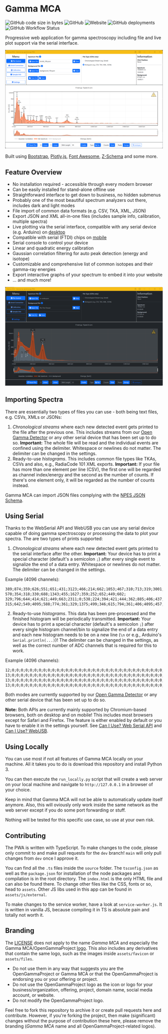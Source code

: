 # Gamma MCA

![GitHub code size in bytes](https://img.shields.io/github/languages/code-size/OpenGammaProject/Gamma-MCA?style=flat-square) ![GitHub](https://img.shields.io/github/license/OpenGammaProject/Gamma-MCA?style=flat-square) ![Website](https://img.shields.io/website?url=https%3A%2F%2Fspectrum.nuclearphoenix.xyz&style=flat-square) ![GitHub deployments](https://img.shields.io/github/deployments/OpenGammaProject/Gamma-MCA/github-pages?label=GitHub%20%20pages&style=flat-square) ![GitHub Workflow Status](https://img.shields.io/github/actions/workflow/status/OpenGammaProject/Gamma-MCA/codeql-analysis.yml?label=CodeQL&style=flat-square)

Progressive web application for gamma spectroscopy including file and live plot support via the serial interface.

![Example spectrum](docs/thumbnail.png)

Built using [Bootstrap](https://github.com/twbs/bootstrap), [Plotly.js](https://github.com/plotly/plotly.js), [Font Awesome](https://github.com/FortAwesome/Font-Awesome), [Z-Schema](https://github.com/zaggino/z-schema) and some more.

## Feature Overview

* No installation required - accessible through every modern browser
* Can be easily installed for stand-alone offline use
* Straightforward interface to get down to business, no hidden submenus
* Probably one of the most beautiful spectrum analyzers out there, includes dark and light modes
* File import of common data formats (e.g. CSV, TKA, XML, JSON)
* Export JSON and XML all-in-one files (includes sample info, calibration, multiple spectra)
* Live plotting via the serial interface, compatible with any serial device (e.g. Arduino) on [desktop](https://caniuse.com/web-serial)
* Compatible with serial (FTDI) chips on [mobile](https://caniuse.com/webusb)
* Serial console to control your device
* Linear and quadratic energy calibration
* Gaussian correlation filtering for auto peak detection (energy and isotope)
* Customizable and comprehensive list of common isotopes and their gamma-ray energies
* Export interactive graphs of your spectrum to embed it into your website
* ... and much more!

![Example spectrum in dark mode](docs/thumbnail_dark.png)

## Importing Spectra

There are essentially two types of files you can use - both being text files, e.g. CSVs, XMLs or JSONs:

1. _Chronological streams_ where each new detected event gets printed to the file after the previous one. This includes streams from our [Open Gamma Detector](https://github.com/OpenGammaProject/Open-Gamma-Detector) or any other serial device that has been set up to do so. **Important:** The whole file will be read and the individual events are confined using the delimiter. Whitespace or newlines do not matter. The delimiter can be changed in the settings.
2. Ready-to-use _histograms_. This includes common file types like TKAs, CSVs and also, e.g., RadiaCode 101 XML exports. **Important:** If your file has more than one element per line (CSV), the first one will be regarded as channel index/energy and the second as the number of counts. If there's one element only, it will be regarded as the number of counts instead.

Gamma MCA can import JSON files complying with the [NPES JSON Schema](https://github.com/OpenGammaProject/NPES-JSON).

## Using Serial

Thanks to the WebSerial API and WebUSB you can use any serial device capable of doing gamma spectroscopy or processing the data to plot your spectra. The are two types of prints supported:

1. _Chronological streams_ where each new detected event gets printed to the serial interface after the other. **Important:** Your device has to print a special character (default's a semicolon `;`) after every single event to signalize the end of a data entry. Whitespace or newlines do not matter. The delimiter can be changed in the settings.

Example (4096 channels):

```text
389;874;359;626;551;651;431;3123;466;214;662;1053;467;310;713;319;3001;294;340;493;437;1836;388;
570;354;318;330;688;1343;455;1627;359;252;652;449;602;
329;796;644;414;621;449;663;2311;0;538;224;394;421;444;362;885;406;437;796;994;579;319;456;404;442;922;441;973;
315;642;549;4095;588;774;361;329;1375;499;346;615;794;361;406;4095;457;1028;468;311;321;285;435;514;585;633;670;
```

2. Ready-to-use _histograms_. This data has been pre-processed and the finished histogram will be periodically transmitted. **Important:** Your device has to print a special character (default's a semicolon `;`) after every single histogram channel/bin to signalize the end of a data entry and each new histogram needs to be on a new line (`\n` or e.g., Arduino's `Serial.println(...)`)! The delimiter can be changed in the settings, as well as the correct number of ADC channels that is required for this to work.

Example (4096 channels):

```text
12;0;0;0;0;0;0;0;0;0;0;0;0;0;0;0;0;0;0;0;0;0;0;0;0;0;0;0;0;0;0;0;0;0;0;0;0;0;0;0;0;0;0;0;0;0;0;0;0;0;0;0;0;0;0;0;0;0;0;0;0;0;0;0;0;0;0;0;0;0;0;0;0;0;0;0;0;0;0;0;0;0;0;0;0;0;0;0;0;0;0;0;0;0;0;0;0;0;0;0;0;0;0;0;0;0;0;0;0;0;0;0;0;0;0;0;0;0;0;0;0;0;0;0;0;0;0;0;0;0;0;0;0;0;0;0;0;0;0;0;0;0;0;0;0;0;0;0;0;0;0;0;1;1;1;0;0;0;0;0;0;0;0;0;0;0;0;0;0;0;0;0;0;0;0;0;0;0;0;0;0;0;0;0;0;0;0;0;0;0;1;1;0;0;0;0;0;0;0;0;0;0;0;0;3;0;3;0;4;1;1;0;2;1;1;0;0;1;1;1;1;2;1;0;2;0;0;1;2;1;0;0;0;2;1;1;1;0;1;1;0;1;1;0;0;1;0;1;0;1;0;3;3;1;0;2;0;0;1;2;1;0;0;0;1;2;1;1;0;0;1;0;0;3;0;1;2;0;0;0;0;0;2;0;0;3;2;1;0;0;2;2;0;1;2;1;1;3;3;0;0;1;2;0;0;2;1;2;2;1;2;5;2;0;3;2;1;3;3;3;0;3;2;3;1;3;0;5;4;6;3;0;2;3;1;1;1;4;0;4;3;2;2;3;1;4;3;5;3;5;4;4;4;1;8;3;1;4;2;4;1;4;4;2;2;6;3;2;1;2;1;5;3;2;2;3;3;4;3;2;4;3;3;4;5;1;3;3;5;4;1;5;3;1;4;5;3;2;4;1;6;2;3;2;2;4;4;1;2;1;2;7;3;2;4;0;3;1;2;2;5;2;1;2;3;4;2;6;2;1;2;2;2;3;1;5;5;5;1;3;2;3;5;3;2;4;1;3;2;2;2;0;2;3;0;3;2;3;4;2;4;4;0;2;0;3;3;3;3;2;0;1;1;2;4;4;3;1;2;0;2;2;3;4;1;4;1;1;1;3;2;1;5;4;0;1;0;2;0;3;1;2;5;0;0;0;4;5;3;1;2;0;2;6;3;2;2;2;4;0;0;1;2;3;5;4;2;3;0;2;2;2;3;1;0;0;0;1;2;1;0;1;2;3;1;3;2;2;0;4;0;4;7;0;1;0;3;1;1;1;1;2;1;0;1;2;1;2;1;1;2;0;3;3;0;2;3;0;1;2;2;0;2;0;0;3;2;1;2;0;0;0;0;2;4;1;0;2;1;1;1;1;3;3;1;2;3;4;0;3;4;0;1;1;1;1;0;0;1;2;1;3;0;1;3;0;2;0;0;0;0;0;0;1;2;2;1;2;0;1;0;1;1;3;3;1;1;1;0;2;2;1;1;1;0;0;1;0;0;2;2;1;1;1;1;2;0;2;0;2;1;2;0;1;1;0;0;0;0;0;0;1;1;0;1;0;2;2;2;0;0;2;2;2;1;0;3;2;1;0;1;1;2;1;2;1;1;1;1;0;2;0;1;2;0;0;1;0;0;0;1;0;3;0;0;1;0;1;1;2;1;0;0;0;2;0;0;1;1;1;0;2;0;0;1;0;0;3;0;1;0;1;0;2;0;0;3;1;1;1;0;2;1;0;1;0;0;0;1;0;1;2;0;0;1;0;0;0;1;0;0;0;0;0;0;0;0;0;0;1;1;1;0;3;1;0;2;0;2;0;0;1;0;2;1;0;0;0;0;0;1;2;0;0;0;0;2;0;2;1;1;1;1;0;0;0;1;2;0;0;0;0;1;0;2;0;0;0;0;0;0;0;0;0;1;0;0;0;1;2;3;0;0;0;0;0;0;0;0;1;0;1;0;0;0;0;0;0;0;0;1;0;0;0;1;0;1;1;0;1;0;0;0;0;0;1;0;0;0;0;0;0;0;1;2;0;0;0;1;1;0;0;1;1;0;0;0;0;0;0;1;1;0;0;1;0;1;0;0;0;0;0;1;0;0;1;0;0;0;0;0;0;0;0;0;0;0;0;1;0;0;0;0;0;0;0;0;2;1;0;0;0;0;0;0;1;0;0;0;0;0;0;0;0;0;0;0;1;0;0;0;0;1;1;0;0;0;0;0;0;0;0;0;0;0;0;0;0;0;0;0;0;1;0;1;1;1;0;1;0;0;0;0;0;0;0;1;0;0;1;0;0;0;0;0;0;0;0;0;0;0;0;1;0;0;0;1;0;1;0;0;0;0;0;0;0;0;0;0;0;0;0;0;0;0;0;1;0;0;0;0;0;0;1;0;1;0;1;1;0;0;0;0;0;0;0;0;1;2;1;0;1;0;0;0;0;0;0;0;1;0;0;0;1;0;0;0;0;1;0;1;0;0;0;0;0;0;0;0;0;0;3;0;0;0;1;0;0;1;0;0;1;0;0;0;0;0;1;1;0;0;1;0;0;0;0;0;0;0;0;0;0;0;0;0;0;0;0;0;0;1;1;0;0;0;0;0;0;0;0;0;1;0;0;0;0;0;0;0;0;0;0;1;0;0;0;0;0;0;0;0;0;0;0;0;0;0;0;0;0;0;0;0;0;0;1;0;0;0;0;0;0;0;0;0;0;0;2;0;0;0;0;0;0;0;1;0;0;1;0;0;0;0;0;0;0;0;0;0;0;1;0;0;0;0;0;0;0;0;0;0;0;0;0;0;0;0;0;0;0;0;0;0;0;0;0;0;0;0;1;0;0;0;0;0;0;0;0;0;0;1;0;0;0;0;0;0;0;0;0;0;0;1;0;0;0;0;0;0;1;0;0;0;0;0;1;0;1;0;0;0;0;0;0;0;0;0;0;0;0;0;0;0;0;0;1;0;0;0;0;1;0;0;0;0;0;0;0;0;0;0;0;0;1;1;0;0;1;0;1;0;0;0;0;0;0;0;0;0;0;0;0;0;1;0;0;0;0;0;0;0;0;0;0;0;0;0;0;0;0;0;0;0;0;0;0;0;0;1;0;0;0;0;0;0;1;0;0;0;0;0;0;0;0;0;0;1;0;0;0;0;0;0;0;1;0;0;0;0;0;0;0;0;0;0;0;0;1;0;0;0;0;0;0;0;0;0;0;0;0;0;0;0;0;0;0;0;0;0;0;0;0;0;0;0;0;0;0;0;1;0;0;1;0;0;0;0;1;0;0;0;0;0;0;0;0;0;0;0;1;0;0;0;0;0;1;0;0;0;0;0;0;0;0;0;0;0;0;0;0;0;0;0;1;0;0;0;0;0;0;0;0;1;0;0;0;0;0;0;0;0;0;0;0;0;0;0;0;0;0;0;0;0;0;0;2;1;0;0;0;1;0;0;0;0;0;0;0;0;0;0;0;1;0;0;0;1;0;0;0;0;0;0;0;0;0;0;0;0;0;0;0;0;0;0;0;0;0;0;0;0;0;0;0;1;0;0;0;0;0;0;0;0;0;0;0;0;0;0;0;0;0;0;0;0;1;0;0;0;1;0;0;0;1;0;0;0;0;0;0;0;0;0;0;0;0;1;0;0;0;0;0;0;0;0;0;0;0;0;0;0;0;0;0;0;0;0;1;0;0;0;0;0;0;0;0;0;0;0;0;0;0;0;0;1;0;0;0;0;0;0;0;0;0;0;0;0;0;0;0;0;0;0;0;0;0;0;0;0;0;0;0;0;0;0;0;0;0;0;0;0;0;0;0;0;0;0;0;0;0;0;0;0;1;0;0;0;0;0;0;0;0;0;1;0;0;0;0;0;0;0;0;0;0;0;0;0;0;0;0;0;0;0;0;0;0;0;0;0;0;0;0;0;0;0;0;0;0;0;0;0;0;0;0;0;0;0;0;0;0;0;0;1;1;0;1;0;0;1;0;0;0;0;0;0;0;0;0;0;0;0;0;0;0;0;0;0;0;0;1;0;0;0;0;0;0;0;0;0;0;0;0;0;0;0;0;0;0;0;0;0;0;0;0;0;0;0;0;0;0;0;0;0;0;0;1;0;0;0;0;1;0;0;0;0;0;0;0;0;0;0;0;0;0;0;0;1;0;0;0;0;0;0;0;0;0;0;0;0;0;0;0;0;0;0;0;0;0;0;0;0;0;0;0;2;0;0;0;0;0;0;0;0;0;0;0;0;0;0;0;0;0;0;0;0;0;0;0;0;0;0;0;0;0;0;0;0;0;0;0;0;0;1;0;0;0;0;0;0;1;0;0;0;0;0;0;0;0;0;0;0;0;0;1;0;0;0;0;0;0;0;1;0;0;1;0;0;0;0;0;0;0;0;0;0;0;0;0;0;0;0;0;0;0;0;0;0;0;0;0;0;1;0;0;0;0;0;0;0;0;0;0;0;0;0;0;0;0;0;0;0;0;0;0;0;0;0;0;0;0;0;0;0;0;0;0;0;0;0;0;0;0;0;1;0;0;0;0;0;0;0;0;0;0;0;0;0;0;0;0;0;0;0;0;0;0;0;0;0;0;0;0;0;0;0;0;0;0;0;0;0;0;0;0;0;0;0;0;0;0;0;0;0;0;0;0;0;0;0;0;0;0;0;0;0;0;0;0;0;0;0;0;0;0;0;0;0;0;0;0;0;0;0;0;0;0;0;0;0;0;0;0;0;0;1;0;0;0;0;0;0;0;0;0;0;0;0;0;0;0;0;0;0;0;0;1;0;0;0;0;0;0;0;0;0;0;0;0;0;0;0;0;0;0;0;0;0;0;0;0;0;0;0;0;0;0;0;0;0;0;0;0;0;1;0;0;0;0;0;0;0;0;0;0;0;0;0;0;0;0;0;1;0;0;0;1;0;0;0;0;0;0;0;0;0;0;0;0;0;0;0;0;0;0;0;0;0;1;0;0;0;0;0;0;0;0;0;0;0;0;0;0;0;0;0;0;1;0;0;0;0;0;0;0;0;0;1;0;0;0;0;0;0;0;0;0;0;0;0;0;0;0;0;0;0;0;0;0;1;0;1;0;0;0;0;0;0;0;0;0;0;0;0;0;0;0;0;0;0;0;0;0;0;0;0;0;0;0;0;0;0;0;0;0;0;0;0;0;0;0;0;0;0;0;0;0;0;0;0;0;0;0;0;0;0;0;0;0;0;0;0;1;0;0;0;0;0;0;0;0;0;0;0;0;0;0;0;0;0;0;0;0;0;0;0;0;0;0;0;0;0;0;0;0;0;0;0;0;0;0;0;0;1;0;0;0;0;0;0;0;0;0;0;0;0;0;0;0;0;0;0;0;0;0;0;0;0;0;0;0;0;0;0;0;0;0;0;0;0;0;0;1;0;0;0;0;0;0;0;0;0;0;0;0;0;0;0;0;0;0;0;0;0;0;0;0;0;0;0;0;0;0;0;0;0;0;0;0;0;0;0;0;0;0;0;0;0;0;0;0;1;0;0;0;0;0;0;0;0;0;0;0;0;0;0;0;0;1;0;0;0;0;0;0;0;0;0;0;0;0;0;0;0;0;0;0;0;0;0;0;0;0;1;0;0;0;0;0;0;1;0;0;0;0;0;0;0;0;0;0;0;0;0;0;0;0;0;0;0;0;0;0;0;0;0;0;0;0;0;0;0;0;0;1;0;0;0;0;0;0;0;0;0;0;0;0;0;0;0;0;0;0;0;0;0;0;0;0;0;0;0;0;0;0;0;0;0;0;0;0;0;0;0;0;0;0;0;0;0;0;0;0;0;0;0;0;0;0;0;0;0;0;0;0;0;0;0;0;0;0;0;0;0;0;0;0;0;0;0;0;0;0;0;0;0;1;0;0;0;0;0;0;0;0;0;0;0;0;0;0;0;0;0;0;0;0;0;0;0;0;0;0;0;0;0;0;0;0;0;0;0;0;0;0;0;0;0;0;0;0;0;0;0;0;0;0;0;0;0;0;0;0;0;0;0;0;0;0;0;0;0;0;0;0;0;0;0;0;0;0;0;0;0;0;0;0;1;0;0;0;0;0;0;0;0;0;0;0;1;0;0;0;0;0;0;0;0;0;0;0;0;0;0;0;0;0;0;0;0;0;0;0;0;0;0;0;0;0;0;0;0;0;0;0;1;0;0;0;0;0;0;0;0;0;0;0;0;0;0;0;0;0;0;0;0;0;0;0;0;0;0;0;0;0;0;0;0;0;0;0;0;0;0;0;0;0;0;0;0;0;0;0;0;0;0;0;0;0;0;0;0;0;0;0;0;0;0;0;0;0;0;0;0;0;0;0;0;0;0;0;0;0;0;0;0;0;0;0;0;0;0;0;0;0;0;0;0;0;0;0;0;0;0;0;0;0;0;0;0;0;0;0;0;0;0;0;0;0;0;0;0;0;0;0;0;0;0;0;0;0;0;0;0;0;0;0;0;0;0;0;0;0;0;0;0;0;0;0;0;0;0;0;0;0;0;0;0;0;0;0;0;0;1;0;0;0;0;0;0;0;0;0;0;0;0;0;0;1;0;0;0;0;0;0;0;0;0;0;0;0;0;0;0;0;0;0;0;0;0;0;0;0;0;0;0;0;0;0;0;0;0;0;0;0;0;1;0;0;0;0;0;0;0;0;0;0;0;0;0;0;0;0;0;0;0;0;0;0;0;0;0;0;0;0;0;1;0;0;0;0;0;0;0;0;0;0;0;0;0;0;0;0;0;0;0;0;0;0;0;0;0;1;0;0;0;0;0;0;0;0;0;0;1;0;0;0;0;0;0;0;0;0;0;0;0;0;0;0;0;0;0;0;0;0;0;0;0;0;0;0;0;0;0;0;0;0;0;0;0;0;0;0;0;0;0;0;0;0;0;0;0;0;0;0;0;0;0;0;0;0;0;0;0;0;0;0;0;0;0;0;0;0;0;0;0;0;0;0;0;0;0;0;0;0;0;0;0;0;0;0;0;0;0;0;0;0;0;0;0;0;0;0;0;0;0;0;0;0;0;0;0;0;0;2;0;0;0;0;0;0;0;0;0;0;0;0;0;0;0;0;0;0;0;0;0;0;0;0;0;0;0;0;0;0;0;0;0;0;0;0;0;0;0;0;0;0;0;0;0;0;0;0;0;0;0;0;0;0;0;0;0;0;0;0;0;0;0;0;0;0;0;0;0;0;0;0;0;0;0;0;0;0;0;0;0;0;0;0;0;0;0;0;0;0;0;0;0;0;0;0;0;0;0;0;0;0;0;0;0;0;0;0;0;1;0;0;0;0;0;0;0;0;0;0;0;0;0;0;0;0;0;0;0;0;0;0;0;0;0;0;0;0;0;0;0;0;0;0;0;0;0;0;0;0;0;0;0;0;0;0;0;0;0;0;0;0;0;0;0;0;0;0;0;0;0;0;0;0;0;0;0;0;0;0;0;0;0;0;0;0;0;0;0;0;0;0;0;0;0;0;0;0;0;0;0;0;0;0;0;0;0;0;0;0;0;0;0;0;0;0;0;0;0;0;0;0;0;0;0;0;0;0;0;0;0;0;0;0;0;0;0;0;0;0;0;0;0;0;0;0;0;0;0;0;0;0;0;0;0;0;0;0;0;0;0;0;0;0;0;0;0;0;0;0;0;0;0;0;0;0;0;0;0;0;0;0;0;0;0;0;0;0;0;0;0;0;0;0;0;0;0;0;0;0;0;0;0;0;0;0;0;0;0;0;0;0;0;0;0;0;0;0;0;0;0;0;0;0;0;0;0;0;0;0;0;0;0;0;0;0;0;0;0;0;0;0;0;0;0;0;0;0;0;0;0;0;0;0;0;0;0;0;0;0;0;0;0;0;0;0;0;0;0;0;0;0;0;0;0;0;0;0;0;0;0;0;0;0;0;0;0;0;0;0;0;0;0;0;0;0;0;0;0;0;0;0;0;0;0;0;0;0;0;0;0;0;0;0;0;0;0;0;0;0;0;0;0;0;0;0;0;0;0;0;0;0;0;0;0;0;0;0;0;0;0;0;0;0;0;0;0;0;0;0;0;0;0;0;0;0;0;0;0;0;0;0;0;0;0;0;0;0;0;0;0;0;0;0;0;0;0;0;0;0;0;0;0;0;0;0;0;0;0;0;0;0;0;0;0;0;0;0;0;0;0;0;0;0;0;0;0;0;0;0;0;0;0;0;0;0;0;0;0;0;0;0;0;0;0;0;0;0;0;0;0;0;0;0;0;0;0;0;0;0;0;0;0;0;0;0;0;0;0;0;0;0;0;0;0;0;0;0;0;0;0;0;0;0;0;0;0;0;0;0;0;0;0;0;0;0;0;0;0;0;0;0;0;0;0;0;0;0;0;0;0;0;0;0;0;0;0;0;0;0;0;0;0;0;0;0;0;0;0;0;0;0;0;0;0;0;0;0;0;0;0;0;0;0;0;0;0;0;0;0;0;0;0;0;0;0;0;0;0;0;0;0;0;0;0;0;0;0;0;0;0;0;0;0;0;0;0;0;0;0;0;0;0;0;0;0;0;0;0;0;0;0;0;0;0;0;0;0;0;0;0;0;0;0;0;0;0;0;0;0;0;0;0;0;0;0;0;0;0;0;0;0;0;0;0;0;0;0;0;0;0;0;0;0;0;0;0;0;0;0;0;0;0;0;0;0;0;0;0;0;0;0;0;0;0;0;0;0;0;0;0;0;0;0;0;0;0;0;0;0;0;0;0;0;0;0;0;0;0;0;0;0;0;0;0;0;0;0;0;0;0;0;0;0;0;0;0;0;0;0;0;0;0;0;0;0;0;0;0;0;0;0;0;0;0;0;0;0;0;0;0;0;0;0;0;0;0;0;0;0;0;0;0;0;0;0;0;0;0;0;0;0;0;0;0;0;0;0;0;0;0;0;0;0;0;0;0;0;0;0;0;0;0;0;0;0;0;0;0;0;0;0;0;0;0;0;0;0;0;0;0;0;0;0;0;0;0;0;1;0;0;0;0;0;0;0;0;0;0;0;0;0;0;0;0;0;0;0;0;0;0;0;0;0;0;0;0;0;0;0;0;0;0;0;0;0;0;0;0;0;0;0;0;0;0;0;0;0;0;0;0;0;0;0;0;0;0;0;0;0;0;0;0;0;0;0;0;0;0;0;0;0;0;0;0;0;0;0;0;0;0;0;0;0;0;0;0;0;0;0;0;0;0;0;0;0;0;0;0;0;0;4;
13;0;0;0;0;0;0;0;0;0;0;0;0;0;0;0;0;0;0;0;0;0;0;0;0;0;0;0;0;0;0;0;0;0;0;0;0;0;0;0;0;0;0;0;0;0;0;0;0;0;0;0;0;0;0;0;0;0;0;0;0;0;0;0;0;0;0;0;0;0;0;0;0;0;0;0;0;0;0;0;0;0;0;0;0;0;0;0;0;0;0;0;0;0;0;0;0;0;0;0;0;0;0;0;0;0;0;0;0;0;0;0;0;0;0;0;0;0;0;0;0;0;0;0;0;0;0;0;0;0;0;0;0;0;0;0;0;0;0;0;0;0;0;0;0;0;0;0;0;0;0;0;1;1;1;0;0;0;0;0;0;0;0;0;0;0;0;0;0;0;0;0;0;0;0;0;0;0;0;0;0;0;0;0;0;0;0;0;0;0;1;1;0;0;0;0;0;0;0;0;0;0;0;0;3;0;3;0;4;1;1;0;2;1;1;0;0;1;1;1;1;2;1;0;2;0;0;1;2;1;0;0;0;2;1;1;1;0;1;1;0;1;1;0;0;1;0;1;0;1;0;3;3;1;0;2;0;0;1;2;1;0;0;0;1;2;1;1;0;0;1;0;0;3;0;1;2;0;0;0;0;0;3;0;0;3;2;1;0;0;2;2;0;1;2;1;1;4;3;0;0;1;2;0;0;2;1;2;3;1;2;5;2;0;3;2;1;3;3;3;0;3;2;3;1;3;0;5;4;6;3;0;2;3;1;1;1;4;0;4;3;2;2;3;1;4;3;5;3;5;4;4;4;1;8;3;1;4;2;4;1;4;4;2;2;7;3;2;1;2;1;5;3;2;2;3;3;4;3;2;4;3;3;4;5;1;3;3;5;4;1;5;3;1;4;5;3;2;4;1;6;2;3;2;3;4;4;1;2;1;2;8;3;2;4;0;3;1;2;2;5;2;1;2;3;4;2;6;2;1;2;2;2;3;1;5;5;5;1;3;3;3;5;3;2;4;1;3;2;2;2;0;2;3;0;3;2;3;4;2;4;4;0;2;0;3;3;3;3;2;1;1;1;2;4;4;3;1;2;0;2;2;3;4;1;4;1;1;1;3;2;1;5;4;0;1;0;2;0;3;1;2;5;0;0;0;4;5;3;3;2;0;2;6;3;2;2;2;4;0;0;1;2;3;5;4;2;3;0;2;2;2;3;1;0;0;0;1;2;1;0;1;2;3;1;3;2;2;0;4;0;4;8;0;1;0;3;1;1;1;1;2;1;0;1;2;2;2;1;1;2;0;3;3;0;2;3;0;2;2;2;0;2;0;0;3;2;1;2;0;0;0;0;2;4;1;0;2;1;1;1;1;3;3;1;2;3;4;0;3;4;0;1;1;1;1;0;0;1;2;1;3;0;1;3;0;2;0;0;0;0;0;0;1;2;2;1;2;0;1;0;1;1;3;3;1;1;1;0;2;2;1;1;1;0;0;1;0;0;2;2;1;1;1;1;2;0;2;0;2;1;2;0;1;1;0;0;0;0;0;0;1;1;0;1;0;2;2;2;0;0;2;2;2;1;0;3;2;1;0;1;1;2;1;2;1;1;1;1;0;2;0;1;2;0;0;1;0;0;0;1;0;3;0;0;1;0;1;1;2;1;0;0;0;2;0;0;1;1;1;0;2;0;0;1;0;0;3;0;1;0;1;0;2;0;0;3;1;1;1;0;2;1;0;1;0;0;0;1;0;1;2;0;0;1;0;0;0;1;0;0;0;0;0;0;0;0;0;0;1;1;1;0;3;1;0;2;0;2;0;0;1;0;2;1;0;0;0;0;0;1;2;0;0;0;0;3;0;2;1;1;1;1;0;0;0;1;2;0;0;0;0;1;0;2;0;0;0;0;0;0;0;0;0;1;0;0;0;1;2;3;0;0;0;0;0;0;0;0;1;0;1;0;0;0;0;0;0;0;0;1;0;0;0;1;0;1;1;0;1;0;0;0;0;0;1;0;0;0;0;0;0;0;1;2;0;0;0;1;1;0;0;1;1;0;0;0;0;0;0;1;1;0;0;1;0;1;0;0;0;0;0;1;0;0;1;0;0;0;0;0;0;0;0;0;0;0;0;1;0;0;0;0;0;0;0;0;2;1;0;0;0;0;0;0;1;0;0;0;0;0;0;0;0;0;0;0;1;0;0;0;0;1;1;0;0;0;0;0;0;0;0;0;0;1;0;0;0;0;0;0;0;1;0;1;1;1;0;1;0;0;0;0;0;0;0;1;0;0;1;0;0;0;0;0;0;0;0;0;0;0;0;1;0;0;0;1;0;1;0;0;0;0;0;0;0;0;0;0;0;0;0;0;0;0;0;1;0;0;0;0;0;0;1;0;1;0;1;1;0;0;0;0;0;0;0;0;1;2;1;0;1;0;0;0;0;0;0;0;1;0;0;0;1;0;0;0;0;1;0;1;0;0;0;0;0;0;0;0;0;0;3;0;0;0;1;0;0;1;0;0;1;0;0;0;0;0;1;1;0;0;1;0;0;0;0;0;0;0;0;0;0;0;0;0;0;0;0;0;0;1;1;0;0;0;0;0;0;0;0;0;1;0;0;0;0;0;0;0;0;0;0;1;0;0;0;0;0;0;0;0;0;0;0;0;0;0;0;0;0;0;0;0;0;0;1;0;0;0;0;0;1;0;0;0;0;0;2;0;0;0;0;0;0;0;1;0;0;1;0;0;0;0;0;0;0;0;0;0;0;1;0;0;0;0;0;0;0;0;0;0;0;0;0;0;0;0;0;0;0;0;0;0;0;0;0;0;0;0;1;0;0;0;0;0;0;0;0;0;0;1;0;0;0;0;0;0;0;0;0;0;0;1;0;0;0;0;0;0;1;0;0;0;0;0;1;0;1;0;0;0;0;0;0;0;0;0;0;0;0;0;0;0;0;0;1;0;0;0;0;1;0;0;0;0;0;0;0;0;0;0;0;0;1;1;0;0;1;0;1;0;0;0;0;0;0;0;0;0;0;0;0;0;1;0;0;0;0;0;0;0;0;0;0;0;0;0;0;0;0;0;0;0;0;0;0;0;0;1;0;0;0;0;0;0;1;0;0;0;0;0;0;0;0;0;0;1;0;0;0;0;0;0;0;1;0;0;0;0;0;0;0;0;0;0;0;0;1;0;0;0;0;0;0;0;0;0;0;0;0;0;0;0;0;0;0;0;0;0;0;0;0;0;0;0;0;0;0;0;1;0;0;1;0;0;0;0;1;0;0;0;0;0;0;0;0;0;0;0;1;0;0;0;0;0;1;1;0;0;0;0;0;0;0;0;0;0;0;0;0;0;0;0;1;0;0;0;0;0;0;0;0;1;0;0;0;0;0;0;0;0;0;0;0;0;0;0;0;0;0;0;0;0;0;0;2;1;0;0;0;1;0;0;0;0;0;0;0;0;0;0;0;1;0;0;0;1;0;0;0;0;0;0;0;0;0;0;0;0;0;0;0;0;0;0;0;0;0;0;0;0;0;0;0;1;0;0;0;0;0;0;0;0;0;0;0;0;0;0;0;0;0;0;0;0;1;0;0;0;1;0;0;0;1;0;0;0;0;0;0;0;0;0;0;0;0;1;0;0;0;0;0;0;0;0;0;0;0;0;0;0;0;0;0;0;0;0;1;0;0;0;0;0;0;0;0;0;0;0;0;0;0;0;0;1;0;0;0;0;0;0;0;0;0;0;0;0;0;0;0;0;0;0;0;0;0;0;0;0;0;0;0;0;0;0;0;0;0;0;0;0;0;0;0;0;0;0;0;0;0;0;0;0;1;0;0;0;0;0;0;0;0;0;1;0;0;0;0;0;0;0;0;0;0;0;0;0;0;0;0;0;0;0;0;0;0;0;0;0;0;0;0;0;0;0;0;0;0;0;0;0;0;0;0;0;0;0;0;0;0;0;0;1;1;0;1;0;0;1;0;0;0;0;0;0;0;0;0;0;0;0;0;0;0;0;0;0;0;0;1;0;0;0;0;0;0;0;0;0;0;0;0;0;0;0;0;0;0;0;0;0;0;0;0;0;0;0;0;0;0;0;0;0;0;0;1;0;0;0;0;1;0;0;0;0;0;0;0;0;0;0;0;0;0;0;0;1;0;0;0;0;0;0;0;0;0;0;0;0;0;0;0;0;0;0;0;0;0;0;0;0;0;0;0;2;0;0;0;0;0;0;0;0;0;0;0;0;0;0;0;0;0;0;0;0;0;0;0;0;0;0;0;0;0;0;0;0;0;0;0;0;0;1;0;0;0;0;0;0;1;0;0;0;0;0;0;0;0;0;0;0;0;0;1;0;0;0;0;0;0;0;1;0;0;1;0;0;0;0;0;0;0;0;0;0;0;0;0;0;0;0;0;0;0;0;0;0;0;0;0;0;1;0;0;0;0;0;0;0;0;0;0;0;0;0;0;0;0;0;0;0;0;0;0;0;0;0;0;0;0;0;0;0;0;0;0;0;0;0;0;0;0;0;1;0;0;0;0;0;0;0;0;0;0;0;0;0;0;0;0;0;0;0;0;0;0;0;0;0;0;0;0;0;0;0;0;0;0;0;0;0;0;0;0;0;0;0;0;0;0;0;0;0;0;0;0;0;0;0;0;0;0;0;0;0;0;0;0;0;0;0;0;0;0;0;0;0;0;0;0;0;0;0;0;0;0;0;0;0;0;0;0;0;0;1;0;0;0;0;0;0;0;0;0;0;0;0;0;0;0;0;0;0;0;0;1;0;0;0;0;0;0;0;0;0;0;0;0;0;0;0;0;0;0;0;0;0;0;0;0;0;0;0;0;0;0;0;0;0;0;0;0;0;1;0;0;0;0;0;0;0;0;0;0;0;0;0;0;0;0;0;1;0;0;0;1;0;0;0;0;0;0;0;0;0;0;0;0;0;0;0;0;0;0;0;0;0;1;0;0;0;0;0;0;0;0;0;0;0;0;0;0;0;0;0;0;1;0;0;0;0;0;0;0;0;0;1;0;0;0;0;0;0;0;0;0;0;0;0;0;0;0;0;0;0;0;0;0;1;0;1;0;0;0;0;0;0;0;0;0;0;0;0;0;0;0;0;0;0;0;0;0;0;0;0;0;0;0;0;0;0;0;0;0;0;0;0;0;0;0;0;0;0;0;0;0;0;0;0;0;0;0;0;0;0;0;0;0;0;0;0;1;0;0;0;0;0;0;0;0;0;0;0;0;0;0;0;0;0;0;0;0;0;0;0;0;0;0;0;0;0;0;1;0;0;0;0;0;0;0;0;0;1;0;0;0;0;0;0;0;0;0;0;0;0;0;0;0;0;0;0;0;0;0;0;0;0;0;0;0;0;0;0;0;0;0;0;0;0;0;0;1;0;0;0;0;0;0;0;0;0;0;0;0;0;0;0;0;0;0;0;0;0;0;0;0;0;0;0;0;0;0;0;0;0;0;0;0;0;0;0;0;0;0;0;0;0;0;0;0;1;0;0;0;0;0;0;0;0;0;0;0;0;0;0;0;0;1;0;0;0;0;0;0;0;0;0;0;0;0;0;0;0;0;0;0;0;0;0;0;0;0;1;0;0;0;0;0;0;1;0;0;0;0;0;0;0;0;0;0;0;0;0;0;0;0;0;0;0;0;0;0;0;0;0;0;0;0;0;0;1;0;0;1;0;0;0;0;0;0;0;0;0;0;0;0;0;0;0;0;0;0;0;0;0;0;0;0;0;0;0;0;0;0;0;0;0;0;0;0;0;0;0;0;0;0;0;0;0;0;0;0;0;0;0;0;0;0;0;0;0;0;0;0;0;0;0;0;0;0;0;0;0;0;0;0;0;0;0;0;0;0;0;0;0;1;0;0;0;0;0;0;0;0;0;0;0;0;0;0;0;0;0;0;0;0;0;0;0;0;0;0;0;0;0;0;0;0;0;0;0;0;0;0;0;0;0;0;0;0;0;0;0;0;0;0;0;0;0;0;0;0;0;0;0;0;0;0;0;0;0;0;0;0;0;0;0;0;0;0;0;0;0;0;0;0;1;0;0;0;0;0;0;0;0;0;0;0;1;0;0;0;0;0;0;0;0;0;0;0;0;0;0;0;0;0;0;0;0;0;0;0;0;0;0;0;0;0;0;0;0;0;0;0;1;0;0;0;0;0;0;0;0;0;0;0;0;0;0;0;0;0;0;0;0;0;0;0;0;0;0;0;0;0;0;0;0;0;0;0;0;0;0;0;0;0;0;0;0;0;0;0;0;0;0;0;0;0;0;0;0;0;0;0;0;0;0;0;0;0;0;0;0;0;0;0;0;0;0;0;0;0;0;0;0;0;0;0;0;0;0;0;0;0;0;0;0;0;0;0;0;0;0;0;0;0;0;0;0;0;0;0;0;0;0;0;0;0;0;0;0;0;0;0;0;0;0;0;0;0;0;0;0;0;0;0;0;0;0;0;0;0;0;0;0;0;0;0;0;0;0;0;0;0;0;0;0;0;0;0;0;0;1;0;0;0;0;0;0;0;0;0;0;0;0;0;0;1;0;0;0;0;0;0;0;0;0;0;0;0;0;0;0;0;0;0;0;0;0;0;0;0;0;0;0;0;0;0;0;0;0;0;0;0;0;1;0;0;0;0;0;0;0;0;0;0;0;0;0;0;0;0;0;0;0;0;0;0;0;0;0;0;0;0;0;1;0;0;0;0;0;0;0;0;0;0;0;0;0;0;0;0;0;0;0;0;0;0;0;0;0;1;0;0;0;0;0;0;0;0;0;0;1;0;0;0;0;0;0;0;0;0;0;0;0;0;0;0;0;0;0;0;0;0;0;0;0;0;0;0;0;0;0;0;0;0;0;0;0;0;0;0;0;0;0;0;0;0;0;0;0;0;0;0;0;0;0;0;0;0;0;0;0;0;0;0;0;0;0;0;0;0;0;0;0;0;0;0;0;0;0;0;0;0;0;0;0;0;0;0;0;0;0;0;0;0;0;0;0;0;0;0;0;0;0;0;0;0;0;0;0;0;0;2;0;0;0;0;0;0;0;0;0;0;0;0;0;0;0;0;0;0;0;0;0;0;0;0;0;0;0;0;0;0;0;0;0;0;0;0;0;0;0;0;0;0;0;0;0;0;0;0;0;0;0;0;0;0;0;0;0;0;0;0;0;0;0;0;0;0;0;0;0;0;0;0;0;0;0;0;0;0;0;0;0;0;0;0;0;0;0;0;0;0;0;0;0;0;0;0;0;0;0;0;0;0;0;0;0;0;0;0;0;1;0;0;0;0;0;0;0;0;0;0;0;0;0;0;0;0;0;0;0;0;0;0;0;0;0;0;0;0;0;0;0;0;0;0;0;0;0;0;0;0;0;0;0;0;0;0;0;0;0;0;0;0;0;0;0;0;0;0;0;0;0;0;0;0;0;0;0;0;0;0;0;0;0;0;0;0;0;0;0;0;0;0;0;0;0;0;0;0;0;0;0;0;0;0;0;0;0;0;0;0;0;0;0;0;0;0;0;0;0;0;0;0;0;0;0;0;0;0;0;0;0;0;0;0;0;0;0;0;0;0;0;0;0;0;0;0;0;0;0;0;0;0;0;0;0;0;0;0;0;0;0;0;0;0;0;0;0;0;0;0;0;0;0;0;0;0;0;0;0;0;0;0;0;0;0;0;0;0;0;0;0;0;0;0;0;0;0;0;0;0;0;0;0;0;0;0;0;0;0;0;0;0;0;0;0;0;0;0;0;0;0;0;0;0;0;0;0;0;0;0;0;0;0;0;0;0;0;0;0;0;0;0;0;0;0;0;0;0;0;0;0;0;0;0;0;0;0;0;0;0;0;0;0;0;0;0;0;0;0;0;0;0;0;0;0;0;0;0;0;0;0;0;0;0;0;0;0;0;0;0;0;0;0;0;0;0;0;0;0;0;0;0;0;0;0;0;0;0;0;0;0;0;0;0;0;0;0;0;0;0;0;0;0;0;0;0;0;0;0;0;0;0;0;0;0;0;0;0;0;0;0;0;0;0;0;0;0;0;0;0;0;0;0;0;0;0;0;0;0;0;0;0;0;0;0;0;0;0;0;0;0;0;0;0;0;0;0;0;0;0;0;0;0;0;0;0;0;0;0;0;0;0;0;0;0;0;0;0;0;0;0;0;0;0;0;0;0;0;0;0;0;0;0;0;0;0;0;0;0;0;0;0;0;0;0;0;0;0;0;0;0;0;0;0;0;0;0;0;0;0;0;0;0;0;0;0;0;0;0;0;0;0;0;0;0;0;0;0;0;0;0;0;0;0;0;0;0;0;0;0;0;0;0;0;0;0;0;0;0;0;0;0;0;0;0;0;0;0;0;0;0;0;0;0;0;0;0;0;0;0;0;0;0;0;0;0;0;0;0;0;0;0;0;0;0;0;0;0;0;0;0;0;0;0;0;0;0;0;0;0;0;0;0;0;0;0;0;0;0;0;0;0;0;0;0;0;0;0;0;0;0;0;0;0;0;0;0;0;0;0;0;0;0;0;0;0;0;0;0;0;0;0;0;0;0;0;0;0;0;0;0;0;0;0;0;0;0;0;0;0;0;0;0;0;0;0;0;0;0;0;0;0;0;0;0;0;0;0;0;0;0;0;0;0;0;0;0;0;0;0;0;0;0;0;0;0;0;0;0;0;0;0;0;0;0;0;0;0;0;0;0;0;0;0;0;0;0;0;0;0;0;0;0;0;0;0;0;0;0;0;0;0;0;0;0;0;0;0;0;0;0;0;0;0;0;0;0;0;0;0;0;0;0;0;0;0;0;0;0;0;0;0;0;0;0;0;0;0;0;0;0;0;0;0;0;0;0;0;0;0;0;0;0;0;0;0;0;0;0;0;0;0;0;0;0;0;0;0;0;0;0;0;0;0;0;0;0;0;0;0;0;0;0;0;0;0;0;0;0;0;0;0;0;0;0;0;0;0;0;0;0;0;0;0;0;0;0;0;1;0;0;0;0;0;0;0;0;0;0;0;0;0;0;0;0;0;0;0;0;0;0;0;0;0;0;0;0;0;0;0;0;0;0;0;0;0;0;0;0;0;0;0;0;0;0;0;0;0;0;0;0;0;0;0;0;0;0;0;0;0;0;0;0;0;0;0;0;0;0;0;0;0;0;0;0;0;0;0;0;0;0;0;0;0;0;0;0;0;0;0;0;0;0;0;0;0;0;0;0;0;0;4;
13;0;0;0;0;0;0;0;0;0;0;0;0;0;0;0;0;0;0;0;0;0;0;0;0;0;0;0;0;0;0;0;0;0;0;0;0;0;0;0;0;0;0;0;0;0;0;0;0;0;0;0;0;0;0;0;0;0;0;0;0;0;0;0;0;0;0;0;0;0;0;0;0;0;0;0;0;0;0;0;0;0;0;0;0;0;0;0;0;0;0;0;0;0;0;0;0;0;0;0;0;0;0;0;0;0;0;0;0;0;0;0;0;0;0;0;0;0;0;0;0;0;0;0;0;0;0;0;0;0;0;0;0;0;0;0;0;0;0;0;0;0;0;0;0;0;0;0;0;0;0;0;1;1;1;0;0;0;0;1;0;0;0;0;0;0;0;0;0;0;0;0;0;0;0;0;0;0;0;0;0;0;0;0;0;0;0;0;0;0;1;1;0;0;0;0;0;0;0;0;0;0;0;0;3;1;3;0;4;1;1;0;2;1;1;0;0;1;1;1;1;2;1;0;2;0;0;1;2;1;0;0;0;2;1;1;1;1;1;1;0;1;2;0;0;1;0;1;0;1;0;3;3;1;0;2;0;0;2;2;1;0;0;0;1;2;1;1;0;0;1;0;0;3;0;1;2;0;0;0;0;0;3;0;0;3;2;1;0;0;2;2;1;1;2;1;1;4;3;1;1;1;3;0;1;2;1;2;3;1;2;5;2;0;3;2;1;4;3;3;0;3;2;3;1;3;0;5;4;6;4;0;2;3;1;1;1;4;0;4;3;2;2;3;1;4;3;5;3;5;5;4;4;1;8;3;1;4;2;4;2;5;4;2;2;7;3;2;1;2;2;5;3;2;2;3;3;4;3;2;4;3;3;4;5;1;3;3;5;4;1;5;3;1;4;5;3;2;4;1;6;3;3;2;3;4;4;1;2;1;2;8;3;2;4;0;4;1;2;2;5;2;1;2;3;4;2;7;2;2;2;2;2;3;1;5;5;5;1;3;3;4;5;3;2;4;1;3;2;2;2;0;2;3;0;3;2;4;4;2;4;4;0;2;0;3;3;3;3;3;1;1;1;2;4;4;3;1;3;0;2;2;3;4;1;4;1;1;1;3;2;1;5;4;0;1;0;2;0;3;1;2;5;0;0;0;4;5;3;3;2;0;2;6;3;2;2;2;4;0;0;1;2;3;5;4;2;3;0;2;2;3;3;1;0;0;0;1;2;1;0;1;2;3;1;3;2;3;0;4;0;4;8;0;1;0;3;1;1;1;1;2;1;0;1;2;2;2;1;1;2;0;3;3;0;3;3;0;2;2;2;0;2;0;0;3;2;2;2;0;0;0;0;2;4;1;0;2;1;2;1;1;3;3;1;2;3;4;0;3;4;0;1;1;1;1;0;0;1;2;1;3;0;1;3;0;2;0;0;0;0;0;0;1;2;2;1;2;0;1;0;1;1;3;3;1;1;1;0;3;2;1;1;1;0;0;1;0;0;2;2;2;1;1;1;2;0;2;0;2;1;2;0;1;1;0;0;0;0;0;0;1;1;0;1;0;2;2;2;0;0;2;3;2;1;0;3;2;1;0;1;1;2;1;2;1;1;1;1;0;2;0;1;2;1;0;1;0;0;0;1;0;3;0;0;1;0;1;1;2;1;0;0;0;2;0;0;1;1;1;0;2;0;0;1;0;0;3;0;1;0;1;0;2;0;0;3;1;1;1;0;2;1;0;1;0;0;0;1;0;1;2;0;0;1;0;0;0;1;0;0;0;0;0;0;0;0;0;0;1;1;1;0;3;1;0;2;0;2;0;0;1;0;2;1;0;0;0;0;0;1;2;0;0;0;0;3;0;2;1;1;1;1;0;0;0;1;2;0;0;0;0;1;0;2;0;0;0;0;0;0;0;0;0;1;0;0;0;1;2;3;0;0;0;0;0;0;0;0;1;0;1;0;0;0;0;0;0;0;0;1;0;0;0;1;0;1;1;0;1;0;0;0;0;0;1;0;0;0;0;0;0;0;1;2;0;0;0;1;1;0;0;1;1;0;0;0;0;0;0;1;1;0;0;1;0;1;0;0;0;0;0;1;0;0;1;0;0;0;0;0;0;0;0;0;0;0;0;1;0;0;0;0;0;0;0;0;2;1;0;0;0;0;0;0;1;0;0;0;0;0;0;0;0;0;0;0;1;0;0;0;0;1;1;0;0;0;0;0;0;0;0;0;0;1;0;0;0;0;0;0;0;1;0;1;1;1;0;1;0;0;0;0;0;1;0;1;0;0;1;0;0;0;0;0;0;0;0;0;0;0;0;1;0;0;0;1;0;1;0;0;0;0;0;0;0;0;0;0;0;0;0;0;0;0;0;1;0;0;0;0;0;0;1;0;1;0;1;1;0;0;0;0;0;0;0;0;1;2;1;0;1;0;0;0;0;0;0;0;1;0;0;0;1;0;0;0;0;1;0;1;0;0;0;0;0;0;0;0;0;0;3;0;0;0;1;0;0;1;0;0;1;0;0;0;0;0;1;1;0;0;1;0;0;0;0;0;0;0;0;0;0;0;0;0;0;0;0;0;0;1;1;0;0;0;0;0;0;0;0;0;1;0;0;0;0;0;0;0;0;0;0;1;0;0;0;0;0;0;0;0;0;0;0;0;0;0;0;0;0;0;0;0;0;0;1;0;0;0;0;0;1;0;0;0;0;0;2;0;0;0;0;0;0;0;1;0;0;1;0;0;0;0;0;0;0;0;0;0;0;1;0;0;0;0;0;0;0;0;0;0;0;0;0;0;0;0;0;0;0;0;0;0;0;0;0;0;0;0;1;0;0;0;0;0;0;0;0;0;0;1;0;0;0;0;0;0;0;0;0;0;0;1;0;0;0;0;0;0;1;0;0;0;0;0;1;0;1;0;0;0;0;0;0;0;0;0;0;0;0;0;0;0;0;0;1;0;0;0;0;1;0;0;0;0;0;0;0;0;0;0;0;0;1;1;0;0;1;0;1;0;0;0;0;0;0;0;0;0;0;0;0;0;1;0;0;0;0;0;0;0;0;0;0;0;0;0;0;0;0;0;0;0;0;0;0;0;0;1;0;0;0;0;0;0;1;0;0;0;0;0;0;0;0;0;0;1;0;0;0;0;0;0;0;1;0;0;0;0;0;0;0;0;0;0;0;0;1;0;0;0;0;0;0;0;0;0;0;0;0;0;0;0;0;0;0;0;0;0;0;0;0;0;0;0;0;0;0;0;1;0;0;1;0;0;0;0;1;0;0;0;0;0;0;0;0;0;0;0;1;0;0;0;0;0;1;1;0;0;0;0;0;0;0;0;0;0;0;0;0;0;0;0;1;0;0;0;0;0;0;0;0;1;0;0;0;0;0;0;0;0;0;0;0;0;0;0;0;0;0;0;0;0;0;0;2;1;0;0;0;1;0;0;0;0;0;0;0;0;0;0;0;1;0;0;0;1;0;0;0;0;0;0;0;0;0;0;0;0;0;0;0;0;0;0;0;0;0;0;0;0;0;0;0;1;0;0;0;0;0;0;0;0;0;0;0;0;0;0;0;0;0;0;0;0;1;0;0;0;1;0;0;0;1;0;0;0;0;0;0;0;0;0;0;0;0;1;0;0;0;0;0;0;0;0;0;0;0;0;0;0;0;0;0;0;0;0;1;0;0;0;0;0;0;0;0;0;0;0;0;0;0;0;0;1;0;0;0;0;0;0;0;0;0;0;0;0;0;0;0;0;0;0;0;0;0;0;0;0;0;0;0;0;0;0;0;0;0;0;0;0;0;0;0;0;0;0;0;0;0;0;0;0;1;0;0;0;0;0;0;0;0;0;1;0;0;0;0;0;0;0;0;0;0;0;0;0;0;0;0;0;0;0;0;0;0;0;0;0;0;0;0;0;0;0;0;0;0;0;0;0;0;0;0;0;0;0;0;0;0;0;0;1;1;0;1;0;0;1;0;0;0;0;0;0;0;0;0;0;0;0;0;0;0;0;0;0;0;0;1;0;0;0;0;0;0;0;0;0;0;0;0;0;0;0;0;0;0;0;0;0;0;0;0;0;0;0;0;0;0;0;0;0;0;0;1;0;0;0;0;1;0;0;0;0;0;0;0;0;0;0;0;0;0;0;0;1;0;0;0;0;0;0;0;0;0;0;0;0;0;0;0;0;0;0;0;0;0;0;0;0;0;0;0;2;0;0;0;0;0;0;0;0;0;0;0;0;0;0;0;0;0;0;0;0;0;0;0;0;0;0;0;0;0;0;0;0;0;0;0;0;0;1;0;0;0;0;0;0;1;0;0;0;0;0;0;0;0;0;0;0;0;0;1;0;0;0;0;0;0;0;1;0;0;1;0;0;0;0;0;0;0;0;0;0;0;0;0;0;0;0;0;0;0;0;0;0;0;0;0;0;1;0;0;0;0;0;0;0;0;0;0;0;0;0;0;0;0;0;0;0;0;0;0;0;0;0;0;0;0;0;0;0;0;0;0;0;0;0;0;0;0;0;1;0;0;0;0;0;0;0;0;0;0;0;0;0;0;0;0;0;0;0;0;0;0;0;0;0;0;0;0;0;0;0;0;0;0;0;0;0;0;0;0;0;0;0;0;0;0;0;0;0;0;0;0;0;0;0;0;0;0;0;0;0;0;0;0;0;0;0;0;0;0;0;0;0;0;0;0;0;0;0;0;0;0;0;0;0;0;0;0;0;0;1;0;0;0;0;0;0;0;0;0;0;0;0;0;0;0;0;0;0;0;0;1;0;0;0;0;0;0;0;0;0;0;0;0;0;0;0;0;0;0;0;0;0;0;0;0;0;0;0;0;0;0;0;0;0;0;0;0;0;1;0;0;0;0;0;0;0;0;0;0;0;0;0;0;0;0;0;1;0;0;0;1;0;0;0;0;0;0;0;0;0;0;0;0;0;0;0;0;0;0;0;0;0;1;0;0;0;0;0;0;0;0;0;0;0;0;0;0;0;0;0;0;1;0;0;0;0;0;0;0;0;0;1;0;0;0;0;0;0;0;0;0;0;0;0;0;0;0;0;0;0;0;0;0;1;0;1;0;0;0;0;0;0;0;0;0;0;0;0;0;0;0;0;0;0;0;0;0;0;0;0;0;0;0;0;0;0;0;0;0;0;0;0;0;0;0;0;0;0;0;0;0;0;0;0;0;0;0;0;0;0;0;0;0;0;0;0;1;0;0;0;0;0;0;0;0;0;0;0;0;0;0;0;0;0;0;0;0;0;0;0;0;0;0;0;0;0;0;1;0;0;0;0;0;0;0;0;0;1;0;0;0;0;0;0;0;0;0;0;0;0;0;0;0;0;0;0;0;0;0;0;0;0;0;0;0;0;0;0;0;0;0;0;0;0;0;0;1;0;0;0;0;0;0;0;0;0;0;0;0;0;0;0;0;0;0;0;0;0;0;0;0;0;0;0;0;0;0;0;0;0;0;0;0;0;0;0;0;0;0;0;0;0;0;0;0;1;0;0;0;0;0;0;0;0;0;0;0;0;0;0;0;0;1;0;0;0;0;0;0;0;0;0;0;0;0;0;0;0;0;0;0;0;0;0;0;0;0;1;0;0;0;0;0;0;1;0;0;0;0;0;0;0;0;0;0;0;0;0;0;0;0;0;0;0;0;0;0;0;0;0;0;0;0;0;0;1;0;0;1;0;0;0;0;0;0;0;0;0;0;0;0;0;0;0;0;0;0;0;0;0;0;0;0;0;0;0;0;0;0;0;0;0;0;0;0;0;0;0;0;0;0;0;0;0;0;0;0;0;0;0;0;0;0;0;0;0;0;0;0;0;0;0;0;0;0;0;0;0;0;0;0;0;0;0;0;0;0;0;0;0;1;0;0;0;0;0;0;0;0;0;0;0;0;0;0;0;0;0;0;0;0;0;0;0;0;0;0;0;0;0;0;0;0;0;0;0;0;0;0;0;0;0;0;0;0;0;0;0;0;0;0;0;0;0;0;0;0;0;0;0;0;0;0;0;0;0;0;0;0;0;0;0;0;0;0;0;0;0;0;0;0;1;0;0;0;0;0;0;0;0;0;0;0;1;0;0;0;0;0;0;0;0;0;0;0;0;0;0;0;0;0;0;0;0;0;0;0;0;0;0;0;0;0;0;0;0;0;0;0;1;0;0;0;0;0;0;0;0;0;0;0;0;0;0;0;0;0;0;0;0;0;0;0;0;0;0;0;0;0;0;0;0;0;0;0;0;0;0;0;0;0;0;0;0;0;0;0;0;0;0;0;0;0;0;0;0;0;0;0;0;0;0;0;0;0;0;0;0;0;0;0;0;0;0;0;0;0;0;0;0;0;0;0;0;0;0;0;0;0;0;0;0;0;0;0;0;0;0;0;0;0;0;0;0;0;0;0;0;0;0;0;0;0;0;0;0;0;0;0;0;0;0;0;0;0;0;0;0;0;0;0;0;0;0;0;0;0;0;0;0;0;0;0;0;0;0;0;0;0;0;0;0;0;0;0;0;0;1;0;0;0;0;0;0;0;0;0;0;0;0;0;0;1;0;0;0;0;0;0;0;0;0;0;0;0;0;0;0;0;0;0;0;0;0;0;0;0;0;0;0;0;0;0;0;0;0;0;0;0;0;1;0;0;0;0;0;0;0;0;0;0;0;0;0;0;0;0;0;0;0;0;0;0;0;0;0;0;0;0;0;1;0;0;0;0;0;0;0;0;0;0;0;0;0;0;0;0;0;0;0;0;0;0;0;0;0;1;0;0;0;0;0;0;0;0;0;0;1;0;0;0;0;0;0;0;0;0;0;0;0;0;0;0;0;0;0;0;0;0;0;0;0;0;0;0;0;0;0;0;0;0;0;0;0;0;0;0;0;0;0;0;0;0;0;0;0;0;0;0;0;0;0;0;0;0;0;0;0;0;0;0;0;0;0;0;0;0;0;0;0;0;0;0;0;0;0;0;0;0;0;0;0;0;0;0;0;0;0;0;0;0;0;0;0;0;0;0;0;0;0;0;0;0;0;0;0;0;0;2;0;0;0;0;0;0;0;0;0;0;0;0;0;0;0;0;0;0;0;0;0;0;0;0;0;0;0;0;0;0;0;0;0;0;0;0;0;0;0;0;0;0;0;0;0;0;0;0;0;0;0;0;0;0;0;0;0;0;0;0;0;0;0;0;0;0;0;0;0;0;0;0;0;0;0;0;0;0;0;0;0;0;0;0;0;0;0;0;0;0;0;0;0;0;0;0;0;0;0;0;0;0;0;0;0;0;0;0;0;1;0;0;0;0;0;0;0;0;0;0;0;0;0;0;0;0;0;0;0;0;0;0;0;0;0;0;0;0;0;0;0;0;0;0;0;0;0;0;0;0;0;0;0;0;0;0;0;0;0;0;0;0;0;0;0;0;0;0;0;0;0;0;0;0;0;0;0;0;0;0;0;0;0;0;0;0;0;0;0;0;0;0;0;0;0;0;0;0;0;0;0;0;0;0;0;0;0;0;0;0;0;0;0;0;0;0;0;0;0;0;0;0;0;0;0;0;0;0;0;0;0;0;0;0;0;0;0;0;0;0;0;0;0;0;0;0;0;0;0;0;0;0;0;0;0;0;0;0;0;0;0;0;0;0;0;0;0;0;0;0;0;0;0;0;0;0;0;0;0;0;0;0;0;0;0;0;0;0;0;0;0;0;0;0;0;0;0;0;0;0;0;0;0;0;0;0;0;0;0;0;0;0;0;0;0;0;0;0;0;0;0;0;0;0;0;0;0;0;0;0;0;0;0;0;0;0;0;0;0;0;0;0;0;0;0;0;0;0;0;0;0;0;0;0;0;0;0;0;0;0;0;0;0;0;0;0;0;0;0;0;0;0;0;0;0;0;0;0;0;0;0;0;0;0;0;0;0;0;0;0;0;0;0;0;0;0;0;0;0;0;0;0;0;0;0;0;0;0;0;0;0;0;0;0;0;0;0;0;0;0;0;0;0;0;0;0;0;0;0;0;0;0;0;0;0;0;0;0;0;0;0;0;0;0;0;0;0;0;0;0;0;0;0;0;0;0;0;0;0;0;0;0;0;0;0;0;0;0;0;0;0;0;0;0;0;0;0;0;0;0;0;0;0;0;0;0;0;0;0;0;0;0;0;0;0;0;0;0;0;0;0;0;0;0;0;0;0;0;0;0;0;0;0;0;0;0;0;0;0;0;0;0;0;0;0;0;0;0;0;0;0;0;0;0;0;0;0;0;0;0;0;0;0;0;0;0;0;0;0;0;0;0;0;0;0;0;0;0;0;0;0;0;0;0;0;0;0;0;0;0;0;0;0;0;0;0;0;0;0;0;0;0;0;0;0;0;0;0;0;0;0;0;0;0;0;0;0;0;0;0;0;0;0;0;0;0;0;0;0;0;0;0;0;0;0;0;0;0;0;0;0;0;0;0;0;0;0;0;0;0;0;0;0;0;0;0;0;0;0;0;0;0;0;0;0;0;0;0;0;0;0;0;0;0;0;0;0;0;0;0;0;0;0;0;0;0;0;0;0;0;0;0;0;0;0;0;0;0;0;0;0;0;0;0;0;0;0;0;0;0;0;0;0;0;0;0;0;0;0;0;0;0;0;0;0;0;0;0;0;0;0;0;0;0;0;0;0;0;0;0;0;0;0;0;0;0;0;0;0;0;0;0;0;0;0;0;0;0;0;0;0;0;0;0;0;0;0;0;0;0;0;0;0;0;0;0;0;0;0;0;0;0;0;0;0;0;0;0;0;0;0;0;0;0;0;0;0;0;0;0;0;0;0;0;0;0;0;0;0;0;0;0;0;0;0;0;0;0;0;0;0;0;0;0;0;0;0;0;0;0;0;0;0;0;0;0;0;0;0;0;0;0;0;0;0;0;0;0;0;0;0;0;0;0;0;0;0;0;0;0;0;0;0;0;0;0;0;0;0;0;0;0;0;0;0;0;0;0;0;0;0;0;0;0;0;0;0;0;1;0;0;0;0;0;0;0;0;0;0;0;0;0;0;0;0;0;0;0;0;0;0;0;0;0;0;0;0;0;0;0;0;0;0;0;0;0;0;0;0;0;0;0;0;0;0;0;0;0;0;0;0;0;0;0;0;0;0;0;0;0;0;0;0;0;0;0;0;0;0;0;0;0;0;0;0;0;0;0;0;0;0;0;0;0;0;0;0;0;0;0;0;0;0;0;0;0;0;0;0;0;0;4;
13;0;0;0;0;0;0;0;0;0;0;0;0;0;0;0;0;0;0;0;0;0;0;0;0;0;0;0;0;0;0;0;0;0;0;0;0;0;0;0;0;0;0;0;0;0;0;0;0;0;0;0;0;0;0;0;0;0;0;0;0;0;0;0;0;0;0;0;0;0;0;0;0;0;0;0;0;0;0;0;0;0;0;0;0;0;0;0;0;0;0;0;0;0;0;0;0;0;0;0;0;0;0;0;0;0;0;0;0;0;0;0;0;0;0;0;0;0;0;0;0;0;0;0;0;0;0;0;0;0;0;0;0;0;0;0;0;0;0;0;0;0;0;0;0;0;0;0;0;0;0;0;1;1;1;0;0;0;0;1;0;0;0;0;0;0;0;0;0;0;0;0;0;0;0;0;0;0;0;0;0;0;0;0;0;0;0;0;0;0;1;1;0;0;1;0;0;0;0;0;0;0;0;0;3;1;3;0;4;1;1;0;2;1;1;0;0;1;1;1;1;2;1;0;2;0;0;1;2;1;0;0;0;2;1;1;1;1;1;1;0;1;2;2;0;1;0;1;0;2;0;3;3;1;0;2;0;0;2;2;1;0;0;0;1;2;1;1;0;0;1;0;0;3;0;1;2;1;0;0;0;0;3;0;0;3;2;1;0;0;2;2;1;1;2;1;1;4;3;1;1;1;3;0;1;2;1;2;3;1;2;5;2;0;3;2;1;4;3;3;1;4;2;3;1;3;0;5;4;6;4;0;2;3;1;1;1;4;0;4;3;2;2;3;1;4;4;5;3;5;5;4;4;1;8;3;1;4;2;4;2;5;4;2;2;7;3;2;1;2;2;5;3;2;2;3;3;4;3;2;4;4;3;4;5;1;3;3;5;4;1;5;3;1;4;5;3;2;4;1;6;3;3;2;3;4;4;1;2;1;3;8;3;2;4;0;4;1;2;2;5;2;1;2;4;4;2;7;2;2;2;2;2;3;1;5;5;5;1;3;3;4;5;3;2;4;1;3;2;2;2;0;2;3;0;3;2;4;4;2;4;5;0;2;0;3;3;3;3;4;1;2;1;2;4;4;3;1;3;0;2;2;3;4;1;4;1;1;1;3;2;1;5;4;0;1;0;2;0;3;1;2;6;0;1;0;4;5;3;3;2;0;2;6;3;2;2;2;4;0;0;1;2;3;5;4;2;3;0;2;2;3;3;1;0;0;0;1;2;1;0;1;2;3;2;3;2;3;1;4;0;4;8;0;1;0;3;1;1;1;1;2;1;0;1;3;2;2;1;1;2;0;3;3;0;3;3;0;2;2;2;0;2;0;0;3;2;2;3;0;0;0;0;2;4;1;0;2;1;2;1;1;3;3;1;2;3;4;0;3;4;0;1;1;1;1;0;0;1;2;1;3;0;1;3;0;2;0;0;0;0;0;0;1;2;2;1;2;0;1;0;2;1;3;3;1;2;1;0;3;2;1;1;1;0;0;1;0;0;2;2;2;1;1;1;2;0;2;0;2;1;2;0;1;1;0;0;0;0;0;0;1;1;0;1;0;2;2;2;0;0;2;3;3;1;0;3;2;1;0;1;1;2;1;3;1;1;1;1;0;2;0;1;2;1;0;1;0;0;0;1;0;3;0;0;1;0;1;1;2;1;0;0;0;2;0;0;1;1;1;0;2;0;0;1;0;0;3;0;1;0;1;0;2;0;0;3;1;1;1;0;2;1;0;1;0;0;0;1;0;1;2;0;0;1;0;0;0;1;0;0;0;0;0;0;0;0;0;0;1;1;1;0;3;1;0;2;0;2;0;0;1;0;2;1;0;0;0;0;0;1;2;0;0;0;0;3;0;2;1;1;1;1;0;0;0;1;2;0;0;0;0;1;0;2;0;0;0;0;0;0;0;0;0;1;0;0;0;1;2;3;0;0;0;0;0;0;0;0;1;0;1;0;0;0;0;0;0;0;0;1;0;0;0;1;0;1;1;0;1;0;0;0;0;0;1;0;0;0;0;0;0;0;1;2;0;0;0;1;1;0;0;1;1;0;0;0;0;0;0;1;1;0;0;1;0;1;0;0;0;0;0;1;0;0;1;0;0;1;0;0;0;0;0;0;0;0;0;1;0;0;0;0;0;0;0;0;2;1;0;0;0;0;0;0;1;0;0;0;0;0;0;0;0;0;0;0;1;0;0;0;0;1;1;0;0;0;0;0;0;0;0;0;0;1;0;0;0;0;0;0;0;1;0;1;1;1;0;1;0;0;0;0;0;1;0;1;0;0;1;0;0;0;0;0;0;0;0;0;0;0;0;1;0;0;0;1;0;1;0;0;0;0;0;0;0;0;0;0;0;0;0;0;0;0;0;1;0;0;0;0;0;0;1;0;1;0;1;1;0;0;0;0;0;0;0;0;1;2;1;0;1;0;0;0;0;0;0;0;1;0;0;0;1;0;0;0;0;1;0;1;0;0;0;0;0;0;0;0;0;0;3;0;0;0;1;0;0;1;0;0;1;0;0;0;0;0;1;1;0;0;1;0;0;0;0;0;0;0;0;0;0;0;0;0;0;0;0;0;0;1;1;0;0;0;0;0;0;0;0;0;1;0;0;0;0;0;0;0;0;0;0;1;0;0;0;0;0;0;0;0;0;0;0;0;0;0;0;0;0;0;0;0;0;0;1;0;0;0;0;0;1;0;0;0;0;0;2;0;0;0;0;0;0;0;1;0;0;1;0;0;0;0;0;0;0;0;0;0;0;1;0;0;0;0;0;0;0;0;0;0;0;0;0;0;0;0;0;0;0;0;0;0;0;0;0;0;0;0;1;0;0;0;0;0;0;0;0;0;0;1;0;0;0;0;0;0;0;0;0;0;0;1;0;0;0;0;0;0;1;0;0;0;0;0;1;0;1;0;0;0;0;0;0;0;0;0;0;0;0;0;0;0;0;0;1;0;0;0;0;1;0;0;0;0;0;0;0;0;0;0;0;0;1;1;0;0;1;0;1;0;0;0;0;0;0;0;0;0;0;0;0;0;1;0;0;0;0;0;0;0;0;0;0;0;0;0;0;0;0;0;0;0;0;0;0;0;0;1;0;0;0;0;0;0;1;0;0;0;0;0;0;0;0;0;0;1;0;0;0;0;0;0;0;1;0;0;0;0;0;0;0;0;0;0;0;0;1;0;0;0;0;0;0;0;0;0;0;0;0;0;0;0;0;0;0;0;0;0;0;0;0;0;0;0;0;0;0;0;1;0;0;1;0;0;0;0;1;0;0;0;0;0;0;0;0;0;0;0;1;0;0;0;0;0;1;1;0;0;0;0;0;0;0;0;0;0;0;0;0;0;0;0;1;0;0;0;0;0;0;0;0;1;0;0;0;0;0;0;0;0;0;0;0;0;0;0;0;0;0;0;0;0;0;0;2;1;0;0;0;1;0;0;0;0;0;0;0;0;0;0;0;1;0;0;0;1;0;0;0;0;0;0;0;0;0;0;0;0;0;0;0;0;0;0;0;0;0;0;0;0;0;0;0;1;0;0;0;0;0;0;0;0;0;0;0;0;0;0;0;0;0;0;0;0;1;0;0;0;1;0;0;0;1;0;0;0;0;0;0;0;0;0;0;0;0;1;0;0;0;0;0;0;0;0;0;0;0;0;0;0;0;0;0;0;0;0;1;0;0;0;0;0;0;0;0;0;0;0;0;0;0;0;0;1;0;0;0;0;0;0;0;0;0;0;0;0;0;0;0;0;0;0;0;0;0;0;0;0;0;0;0;0;0;0;0;0;0;0;0;0;0;0;0;0;0;0;0;0;0;0;0;0;1;0;0;0;0;0;0;0;0;0;1;0;0;0;0;0;0;0;0;0;0;0;0;0;0;0;0;0;0;0;0;0;0;0;0;0;0;0;0;0;0;0;0;0;0;0;0;0;0;0;0;0;0;0;0;0;0;0;0;1;1;0;1;0;0;1;0;0;0;0;0;0;0;0;0;0;0;0;0;0;0;0;0;0;0;0;1;0;0;0;0;0;0;0;0;0;0;0;0;0;0;0;0;0;0;0;0;0;0;0;0;0;0;0;0;0;0;0;0;0;0;0;1;0;0;0;0;1;0;0;0;0;0;0;0;0;0;0;0;0;0;0;0;1;0;0;0;0;0;0;0;0;0;0;0;0;0;0;0;0;0;0;0;0;0;0;0;0;0;0;0;2;0;0;0;0;0;0;0;0;0;0;0;0;0;0;0;0;0;0;0;0;0;0;0;0;0;0;0;0;0;0;0;0;0;0;0;0;0;1;0;0;0;0;0;0;1;0;0;0;0;0;0;0;0;0;0;0;0;0;1;0;0;0;0;0;0;0;1;0;0;1;0;0;0;0;0;0;0;0;0;0;0;0;0;0;0;0;0;0;0;0;0;0;0;0;0;0;1;0;0;0;0;0;0;0;0;0;0;0;0;0;0;0;0;0;0;0;0;0;0;0;0;0;0;0;0;0;0;0;0;0;0;0;0;0;0;0;0;0;1;0;0;0;0;0;0;0;0;0;0;0;0;0;0;0;0;0;0;0;0;0;0;0;0;0;0;0;0;0;0;0;0;0;0;0;0;0;0;0;0;0;0;0;0;0;0;0;0;0;0;0;0;0;0;0;0;0;0;0;0;0;0;0;0;0;0;0;0;0;0;0;0;0;0;0;0;0;0;0;0;0;0;0;0;0;0;0;0;0;0;1;0;0;0;0;0;0;0;0;0;0;0;0;0;0;0;0;0;0;0;0;1;0;0;0;0;0;0;0;0;0;0;0;0;0;0;0;0;0;0;0;0;0;0;0;0;0;0;0;0;0;0;0;0;0;0;0;0;0;1;0;0;0;0;0;0;0;0;0;0;0;0;0;0;0;0;0;1;0;0;0;1;0;0;0;0;0;0;0;0;0;0;0;0;0;0;0;0;0;0;0;0;0;1;0;0;0;0;0;0;0;0;0;0;0;0;0;0;0;0;0;0;1;0;0;0;0;0;0;0;0;0;1;0;0;0;0;0;0;0;0;0;0;0;0;0;0;0;0;0;0;0;0;0;1;0;1;0;0;0;0;0;0;0;0;0;0;0;0;0;0;0;0;0;0;0;0;0;0;0;0;0;0;0;0;0;0;0;0;0;0;0;0;0;0;0;0;0;0;0;0;0;0;0;0;0;0;0;0;0;0;0;0;0;0;0;0;1;0;0;0;0;0;0;0;0;0;0;0;0;0;0;0;0;0;0;0;0;0;0;0;0;0;0;0;0;0;0;1;0;0;0;0;0;0;0;0;0;1;0;0;0;0;0;0;0;0;0;0;0;0;0;0;0;0;0;0;0;0;0;0;0;0;0;0;0;0;0;0;0;0;0;0;0;0;0;0;1;0;0;0;0;0;0;0;0;0;0;0;0;0;0;0;0;0;0;0;0;0;0;0;0;0;0;0;0;0;0;0;0;0;0;0;0;0;0;0;0;0;0;0;0;0;0;0;0;1;0;0;0;0;0;0;0;0;0;0;0;0;0;0;0;0;1;0;0;0;0;0;0;0;0;0;0;0;0;0;0;0;0;0;0;0;0;0;0;0;0;1;0;0;0;0;0;0;1;0;0;0;0;0;0;0;0;0;0;0;0;0;0;0;0;0;0;0;0;0;0;0;0;0;0;0;0;0;0;1;0;0;1;0;0;0;0;0;0;0;0;0;0;0;0;0;0;0;0;0;0;0;0;0;0;0;0;0;0;0;0;0;0;0;0;0;0;0;0;0;0;0;0;0;0;0;0;0;0;0;0;0;0;0;0;0;0;0;0;0;0;0;0;0;0;0;0;0;0;0;0;0;0;0;0;0;0;0;0;0;0;0;0;0;1;0;0;0;0;0;0;0;0;0;0;0;0;0;0;0;0;0;0;0;0;0;0;0;0;0;0;0;0;0;0;0;0;0;0;0;0;0;0;0;0;0;0;0;0;0;0;0;0;0;0;0;0;0;0;0;0;0;0;0;0;0;0;0;0;0;0;0;0;0;0;0;0;0;0;0;0;0;0;0;0;1;0;0;0;0;0;0;0;0;0;0;0;1;0;0;0;0;0;0;0;0;0;0;0;0;0;0;0;0;0;0;0;0;0;0;0;0;0;0;0;0;0;0;0;0;0;0;0;1;0;0;0;0;0;0;0;0;0;0;0;0;0;0;0;0;0;0;0;0;0;0;0;0;0;0;0;0;0;0;0;0;0;0;0;0;0;0;0;0;0;0;0;0;0;0;0;0;0;0;0;0;0;0;0;0;0;0;0;0;0;0;0;0;0;0;0;0;0;0;0;0;0;0;0;0;0;0;0;0;0;0;0;0;0;0;0;0;0;0;0;0;0;0;0;0;0;0;0;0;0;0;0;0;0;0;0;0;0;0;0;0;0;0;0;0;0;0;0;0;0;0;0;0;0;0;0;0;0;0;0;0;0;0;0;0;0;0;0;0;0;0;0;0;0;0;0;0;0;0;0;0;0;0;0;0;0;1;0;0;0;0;0;0;0;0;0;0;0;0;0;0;1;0;0;0;0;0;0;0;0;0;0;0;0;0;0;0;0;0;0;0;0;0;0;0;0;0;0;0;0;0;0;0;0;0;0;0;0;0;1;0;0;0;0;0;0;0;0;0;0;0;0;0;0;0;0;0;0;0;0;0;0;0;0;0;0;0;0;0;1;0;0;0;0;0;0;0;0;0;0;0;0;0;0;0;0;0;0;0;0;0;0;0;0;0;1;0;0;0;0;0;0;0;0;0;0;1;0;0;0;0;0;0;0;0;0;0;0;0;0;0;0;0;0;0;0;0;0;0;0;0;0;0;0;0;0;0;0;0;0;0;0;0;0;0;0;0;0;0;0;0;0;0;0;0;0;0;0;0;0;0;0;0;0;0;0;0;0;0;0;0;0;0;0;0;0;0;0;0;0;0;0;0;0;0;0;0;0;0;0;0;0;0;0;0;0;0;0;0;0;0;0;0;0;0;0;0;0;0;0;0;0;0;0;0;0;0;2;0;0;0;0;0;0;0;0;0;0;0;0;0;0;0;0;0;0;0;0;0;0;0;0;0;0;0;0;0;0;0;0;0;0;0;0;0;0;0;0;0;0;0;0;0;0;0;0;0;0;0;0;0;0;0;0;0;0;0;0;0;0;0;0;0;0;0;0;0;0;0;0;0;0;0;0;0;0;0;0;0;0;0;0;0;0;0;0;0;0;0;0;0;0;0;0;0;0;0;0;0;0;0;0;0;0;0;0;0;1;0;0;0;0;0;0;0;0;0;0;0;0;0;0;0;0;0;0;0;0;0;0;0;0;0;0;0;0;0;0;0;0;0;0;0;0;0;0;0;0;0;0;0;0;0;0;0;0;0;0;0;0;0;0;0;0;0;0;0;0;0;0;0;0;0;0;0;0;0;0;0;0;0;0;0;0;0;0;0;0;0;0;0;0;0;0;0;0;0;0;0;0;0;0;0;0;0;0;0;0;0;0;0;0;0;0;0;0;0;0;0;0;0;0;0;0;0;0;0;0;0;0;0;0;0;0;0;0;0;0;0;0;0;0;0;0;0;0;0;0;0;0;0;0;0;0;0;0;0;0;0;0;0;0;0;0;0;0;0;0;0;0;0;0;0;0;0;0;0;0;0;0;0;0;0;0;0;0;0;0;0;0;0;0;0;0;0;0;0;0;0;0;0;0;0;0;0;0;0;0;0;0;0;0;0;0;0;0;0;0;0;0;0;0;0;0;0;0;0;0;0;0;0;0;0;0;0;0;0;0;0;0;0;0;0;0;0;0;0;0;0;0;0;0;0;0;0;0;0;0;0;0;0;0;0;0;0;0;0;0;0;0;0;0;0;0;0;0;0;0;0;0;0;0;0;0;0;0;0;0;0;0;0;0;0;0;0;0;0;0;0;0;0;0;0;0;0;0;0;0;0;0;0;0;0;0;0;0;0;0;0;0;0;0;0;0;0;0;0;0;0;0;0;0;0;0;0;0;0;0;0;0;0;0;0;0;0;0;0;0;0;0;0;0;0;0;0;0;0;0;0;0;0;0;0;0;0;0;0;0;0;0;0;0;0;0;0;0;0;0;0;0;0;0;0;0;0;0;0;0;0;0;0;0;0;0;0;0;0;0;0;0;0;0;0;0;0;0;0;0;0;0;0;0;0;0;0;0;0;0;0;0;0;0;0;0;0;0;0;0;0;0;0;0;0;0;0;0;0;0;0;0;0;0;0;0;0;0;0;0;0;0;0;0;0;0;0;0;0;0;0;0;0;0;0;0;0;0;0;0;0;0;0;0;0;0;0;0;0;0;0;0;0;0;0;0;0;0;0;0;0;0;0;0;0;0;0;0;0;0;0;0;0;0;0;0;0;0;0;0;0;0;0;0;0;0;0;0;0;0;0;0;0;0;0;0;0;0;0;0;0;0;0;0;0;0;0;0;0;0;0;0;0;0;0;0;0;0;0;0;0;0;0;0;0;0;0;0;0;0;0;0;0;0;0;0;0;0;0;0;0;0;0;0;0;0;0;0;0;0;0;0;0;0;0;0;0;0;0;0;0;0;0;0;0;0;0;0;0;0;0;0;0;0;0;0;0;0;0;0;0;0;0;0;0;0;0;0;0;0;0;0;0;0;0;0;0;0;0;0;0;0;0;0;0;0;0;0;0;0;0;0;0;0;0;0;0;0;0;0;0;0;0;0;0;0;0;0;0;0;0;0;0;0;0;0;0;0;0;0;0;0;0;0;0;0;0;0;0;0;0;0;0;0;0;0;0;0;0;0;0;0;0;0;0;0;0;0;0;0;0;0;0;0;0;0;0;0;0;0;0;0;0;0;0;0;0;0;0;0;0;0;0;0;0;0;0;0;0;0;0;0;0;0;0;0;0;0;0;0;0;0;0;0;0;0;0;0;0;0;0;0;0;0;0;0;0;0;0;0;0;0;0;0;0;0;0;0;1;0;0;0;0;0;0;0;0;0;0;0;0;0;0;0;0;0;0;0;0;0;0;0;0;0;0;0;0;0;0;0;0;0;0;0;0;0;0;0;0;0;0;0;0;0;0;0;0;0;0;0;0;0;0;0;0;0;0;0;0;0;0;0;0;0;0;0;0;0;0;0;0;0;0;0;0;0;0;0;0;0;0;0;0;0;0;0;0;0;0;0;0;0;0;0;0;0;0;0;0;0;0;5;
```

Both modes are currently supported by our [Open Gamma Detector](https://github.com/OpenGammaProject/Open-Gamma-Detector) or any other serial device that has been set up to do so.

**Note:** Both APIs are currently mainly supported by Chromium-based browsers, both on desktop and on mobile! This includes most browsers except for Safari and Firefox. The feature is either enabled by default or you have to enable it in the settings yourself. See [Can I Use? Web Serial API](https://caniuse.com/web-serial) and [Can I Use? WebUSB](https://caniuse.com/webusb).

## Using Locally

You can use most if not all features of Gamma MCA locally on your machine. All it takes you to do is download this repository and install Python 3.

You can then execute the `run_locally.py` script that will create a web server on your local machine and navigate to `http://127.0.0.1` in a browser of your choice.

Keep in mind that Gamma MCA will not be able to automatically update itself anymore. Also, this will oviously only work inside the same network as the web server except if you do some port forwarding or stuff.

Nothing will be tested for this specific use case, so use at your own risk.

## Contributing

The PWA is written with TypeScript. To make changes to the code, please only commit to and make pull requests for the `dev` branch! `main` will only pull changes from `dev` once I approve it.

You can find all the `.ts` files inside the `source` folder. The `tsconfig.json` as well as the `package.json` for installation of the node packages and compilation is in the root directory. The `index.html` is the only HTML file and can also be found there. To change other files like the CSS, fonts or so, head to `assets`. Other JS libs used in this app can be found in `assets/js/external`.

To make changes to the service worker, have a look at `service-worker.js`. It is written in vanilla JS, because compiling it in TS is absolute pain and totally not worth it.

## Branding

The [LICENSE](/LICENSE) does not apply to the name _Gamma MCA_ and especially the Gamma MCA/OpenGammaProject [logo](assets/logo.svg). This also includes any derivatives that contain the same logo, such as the images inside `assets/favicon` or `assets/files`.

* Do not use them in any way that suggests you are the OpenGammaProject or Gamma MCA or that the OpenGammaProject is endorsing you or your offering or project.
* Do not use the OpenGammaProject logo as the icon or logo for your business/organization, offering, project, domain name, social media account, or website.
* Do not modify the OpenGammaProject logo.

Feel free to fork this repository to archive it or create pull requests here and contribute. However, if you're forking the project, then make (significant) changes without the purpose of contribution these here, please remove the branding (_Gamma MCA_ name and all OpenGammaProject-related logos).

